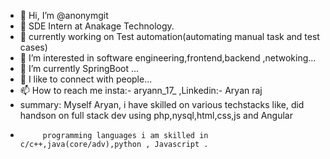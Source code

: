 - 👋 Hi, I’m @anonymgit
- 🏢 SDE Intern at Anakage Technology.
- 📖 currently working on Test automation(automating manual task and test cases)
- 👀 I’m interested in software engineering,frontend,backend ,netwoking...
- 🌱 I’m currently SpringBoot ...
- 💞️ I like to connect with people...
- 📫 How to reach me insta:- aryann_17_ ,Linkedin:- Aryan raj
- summary: Myself Aryan, i have skilled on various techstacks like, did handson on full stack dev using php,nysql,html,css,js and Angular 
-          programming languages i am skilled in c/c++,java(core/adv),python , Javascript .
<!---
anonymgit/anonymgit is a ✨ special ✨ repository because its `README.md` (this file) appears on your GitHub profile.
You can click the Preview link to take a look at your changes.
--->
